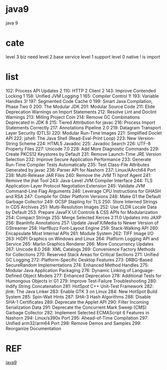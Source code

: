 # java9
java 9

# cate
level 3 biz need
level 2 base service
level 1 support
level 0 native
! is import
# list
102: Process API Updates  2
110: HTTP 2 Client 2
143: Improve Contended Locking 1
158: Unified JVM Logging 1
165: Compiler Control 1!
193: Variable Handles 3!
197: Segmented Code Cache 0
199: Smart Java Compilation, Phase Two 0
200: The Modular JDK 
201: Modular Source Code
211: Elide Deprecation Warnings on Import Statements
212: Resolve Lint and Doclint Warnings
213: Milling Project Coin
214: Remove GC Combinations Deprecated in JDK 8
215: Tiered Attribution for javac
216: Process Import Statements Correctly
217: Annotations Pipeline 2.0
219: Datagram Transport Layer Security (DTLS)
220: Modular Run-Time Images
221: Simplified Doclet API
222: jshell: The Java Shell (Read-Eval-Print Loop)
223: New Version-String Scheme
224: HTML5 Javadoc
225: Javadoc Search
226: UTF-8 Property Files
227: Unicode 7.0
228: Add More Diagnostic Commands
229: Create PKCS12 Keystores by Default
231: Remove Launch-Time JRE Version Selection
232: Improve Secure Application Performance
233: Generate Run-Time Compiler Tests Automatically
235: Test Class-File Attributes Generated by javac
236: Parser API for Nashorn
237: Linux/AArch64 Port
238: Multi-Release JAR Files
240: Remove the JVM TI hprof Agent
241: Remove the jhat Tool
243: Java-Level JVM Compiler Interface
244: TLS Application-Layer Protocol Negotiation Extension
245: Validate JVM Command-Line Flag Arguments
246: Leverage CPU Instructions for GHASH and RSA
247: Compile for Older Platform Versions
248: Make G1 the Default Garbage Collector
249: OCSP Stapling for TLS
250: Store Interned Strings in CDS Archives
251: Multi-Resolution Images
252: Use CLDR Locale Data by Default
253: Prepare JavaFX UI Controls & CSS APIs for Modularization
254: Compact Strings
255: Merge Selected Xerces 2.11.0 Updates into JAXP
256: BeanInfo Annotations
257: Update JavaFX/Media to Newer Version of GStreamer
258: HarfBuzz Font-Layout Engine
259: Stack-Walking API
260: Encapsulate Most Internal APIs
261: Module System
262: TIFF Image I/O
263: HiDPI Graphics on Windows and Linux
264: Platform Logging API and Service
265: Marlin Graphics Renderer
266: More Concurrency Updates
267: Unicode 8.0
268: XML Catalogs
269: Convenience Factory Methods for Collections
270: Reserved Stack Areas for Critical Sections
271: Unified GC Logging
272: Platform-Specific Desktop Features
273: DRBG-Based SecureRandom Implementations
274: Enhanced Method Handles
275: Modular Java Application Packaging
276: Dynamic Linking of Language-Defined Object Models
277: Enhanced Deprecation
278: Additional Tests for Humongous Objects in G1
279: Improve Test-Failure Troubleshooting
280: Indify String Concatenation
281: HotSpot C++ Unit-Test Framework
282: jlink: The Java Linker
283: Enable GTK 3 on Linux
284: New HotSpot Build System
285: Spin-Wait Hints
287: SHA-3 Hash Algorithms
288: Disable SHA-1 Certificates
289: Deprecate the Applet API
290: Filter Incoming Serialization Data
291: Deprecate the Concurrent Mark Sweep (CMS) Garbage Collector
292: Implement Selected ECMAScript 6 Features in Nashorn
294: Linux/s390x Port
295: Ahead-of-Time Compilation
297: Unified arm32/arm64 Port
298: Remove Demos and Samples
299: Reorganize Documentation

# REF
[java9](https://openjdk.java.net/projects/jdk9/)
